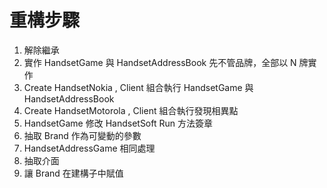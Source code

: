 # 重構步驟

1. 解除繼承
2. 實作 HandsetGame 與 HandsetAddressBook 先不管品牌，全部以 N 牌實作
3. Create HandsetNokia , Client 組合執行 HandsetGame 與 HandsetAddressBook
4. Create HandsetMotorola , Client 組合執行發現相異點
5. HandsetGame 修改 HandsetSoft Run 方法簽章
6. 抽取 Brand 作為可變動的參數
7. HandsetAddressGame 相同處理
8. 抽取介面
9. 讓 Brand 在建構子中賦值
